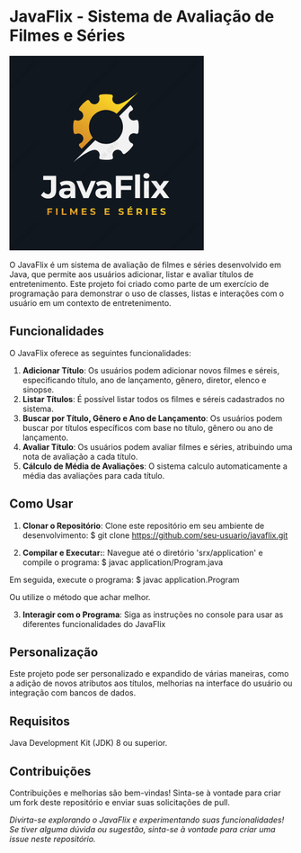 # JavaFlix - Sistema de Avaliação de Filmes e Séries

![JavaFlix_Logo](/JavaFlix_Logo.PNG)

O JavaFlix é um sistema de avaliação de filmes e séries desenvolvido em Java, que permite aos usuários adicionar, listar e avaliar títulos de entretenimento. Este projeto foi criado como parte de um exercício de programação para demonstrar o uso de classes, listas e interações com o usuário em um contexto de entretenimento.

## Funcionalidades

O JavaFlix oferece as seguintes funcionalidades:

1. **Adicionar Título**: Os usuários podem adicionar novos filmes e séreis, especificando título, ano de lançamento, gênero, diretor, elenco e sinopse.
2. **Listar Títulos**: É possível listar todos os filmes e séreis cadastrados no sistema.
3. **Buscar por Título, Gênero e Ano de Lançamento**: Os usuários podem buscar por títulos específicos com base no título, gênero ou ano de lançamento.
4. **Avaliar Título**: Os usuários podem avaliar filmes e séries, atribuindo uma nota de avaliação a cada título.
5. **Cálculo de Média de Avaliações**: O sistema calculo automaticamente a média das avaliações para cada título.

## Como Usar

1. **Clonar o Repositório**: Clone este repositório em seu ambiente de desenvolvimento:
    $ git clone https://github.com/seu-usuario/javaflix.git

2. **Compilar e Executar:**: Navegue até o diretório 'srx/application' e compile o programa:
    $ javac application/Program.java

Em seguida, execute o programa:
    $ javac application.Program

Ou utilize o método que achar melhor.

3. **Interagir com o Programa**: Siga as instruções no console para usar as diferentes funcionalidades do JavaFlix

## Personalização

Este projeto pode ser personalizado e expandido de várias maneiras, como a adição de novos atributos aos títulos, melhorias na interface do usuário ou integração com bancos de dados.

## Requisitos
Java Development Kit (JDK) 8 ou superior.

## Contribuições

Contribuições e melhorias são bem-vindas! Sinta-se à vontade para criar um fork deste repositório e enviar suas solicitações de pull.



*Divirta-se explorando o JavaFlix e experimentando suas funcionalidades! Se tiver alguma dúvida ou sugestão, sinta-se à vontade para criar uma issue neste repositório.*